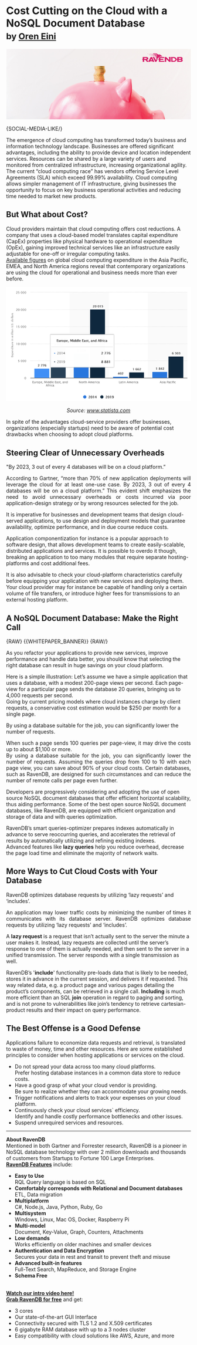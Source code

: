 # Cost Cutting on the Cloud with a NoSQL Document Database<br/><small>by <a href="mailto:oren@hibernatingrhinos.com">Oren Eini</a></small>

![The right NoSQL Document Database can make several server requests register as one, lowering your cloud costs tremendously.](images/cost-cutting-on-the-cloud-with-a-nosql-document-database.jpg)

{SOCIAL-MEDIA-LIKE/}

The emergence of cloud computing has transformed today’s business and information technology landscape. Businesses are offered significant advantages, including the ability to provide device and location independent services. Resources can be shared by a large variety of users and monitored from centralized infrastructure, increasing organizational agility.<br/>
The current “cloud computing race” has vendors offering Service Level Agreements (SLA) which exceed 99.99% availability. Cloud computing allows simpler management of IT infrastructure, giving businesses the opportunity to focus on key business operational activities and reducing time needed to market new products.

## But What about Cost?

Cloud providers maintain that cloud computing offers cost reductions. A company that uses a cloud-based model translates capital expenditure (CapEx) properties like physical hardware to operational expenditure (OpEx), gaining improved technical services like an infrastructure easily adjustable for one-off or irregular computing tasks.<br/>
<a href="https://www.statista.com/statistics/545977/worldwide-cloud-computing-spending/">Available figures</a> on global cloud computing expenditure in the Asia Pacific, EMEA, and North America regions reveal that contemporary organizations are using the cloud for operational and business needs more than ever before.

![The right NoSQL Document Database can unify multiple server requests, lowering your own cloud expenditures.](images/chart.jpg)

<p style="text-align: center"><em>Source: <a href="https://www.statista.com/statistics/545977/worldwide-cloud-computing-spending">www.statista.com</a></em></p>

In spite of the advantages cloud-service providers offer businesses, organizations (especially startups) need to be aware of potential cost drawbacks when choosing to adopt cloud platforms.

## Steering Clear of Unnecessary Overheads

<div class="pull-left margin-right quote-textbox-left">"By 2023, 3 out of every 4 databases will be on a cloud platform.” </div>
<p style="text-align:justify">According to Gartner, “more than 70% of new application deployments will leverage the cloud for at least one-use case. By 2023, 3 out of every 4 databases will be on a cloud platform.” This evident shift emphasizes the need to avoid unnecessary overheads or costs incurred via poor application-design strategy or by wrong resources selected for the job.</p>

It is imperative for businesses and development teams that design cloud-served applications, to use design and deployment models that guarantee availability, optimize performance, and in due course reduce costs.

Application componentization for instance is a popular approach to software design, that allows development teams to create easily-scalable, distributed applications and services. 
It is possible to overdo it though, breaking an application to too many modules that require separate hosting-platforms and cost additional fees.

It is also advisable to check your cloud-platform characteristics carefully before equipping your application with new services and deploying them. Your cloud provider may for instance be capable of handling only a certain volume of file transfers, or introduce higher fees for transmissions to an external hosting platform.

## A NoSQL Document Database: Make the Right Call

{RAW}
{{WHITEPAPER_BANNER}}
{RAW/}

As you refactor your applications to provide new services, improve performance and handle data better, you should know that selecting the right database can result in huge savings on your cloud platform. 

Here is a simple illustration: Let’s assume we have a simple application that uses a database, with a modest 200-page views per second. Each page-view for a particular page sends the database 20 queries, bringing us to 4,000 requests per second.<br/>
Going by current pricing models where cloud instances charge by client requests, a conservative cost estimation would be $250 per month for a single page. 
<div class="pull-right margin-left quote-textbox-right">By using a database suitable for the job, you can significantly lower the number of requests.</div>
<p style="text-align: justify">When such a page sends 100 queries per page-view, it may drive the costs up to about $1,100 or more.<br/>
By using a database suitable for the job, you can significantly lower the number of requests. Assuming the queries drop from 100 to 10 with each page view, you can save about 90% of your cloud costs. Certain databases, such as RavenDB, are designed for such circumstances and can reduce the number of remote calls per page even further.</p>

Developers are progressively considering and adopting the use of open source NoSQL document databases that offer efficient horizontal scalability, thus aiding performance.
Some of the best open source NoSQL document databases, like RavenDB, are equipped with efficient organization and storage of data and with queries optimization.

RavenDB’s smart queries-optimizer prepares indexes automatically in advance to serve reoccurring queries, and accelerates the retrieval of results by automatically utilizing and refining existing indexes.<br/>
Advanced features like <strong>lazy queries</strong> help you reduce overhead, decrease the page load time and eliminate the majority of network waits.

## More Ways to Cut Cloud Costs with Your Database

<div class="pull-left margin-right quote-textbox-left">RavenDB optimizes database requests by utilizing <span class="nobr">‘lazy requests’</span> and ‘includes’.</div>
<p style="text-align: justify">An application may lower traffic costs by minimizing the number of times it communicates with its database server.
RavenDB optimizes database requests by utilizing ‘lazy requests’ and ‘includes’.</p>

A <strong>lazy request</strong> is a request that isn’t actually sent to the server the minute a user makes it. Instead, lazy requests are collected until the server’s response to one of them is actually needed, and then sent to the server in a unified transmission. The server responds with a single transmission as well.

RavenDB’s '<strong>include</strong>' functionality pre-loads data that is likely to be needed, stores it in advance in the current session, and delivers it if requested. This way related data, e.g. a product page and various pages detailing the product’s components, can be retrieved in a single call. <strong>Including</strong> is much more efficient than an SQL <strong>join</strong> operation in regard to paging and sorting, and is not prone to vulnerabilities like join’s tendency to retrieve cartesian-product results and their impact on query performance.

## The Best Offense is a Good Defense

Applications failure to economize data requests and retrieval, is translated to waste of money, time and other resources. Here are some established principles to consider when hosting applications or services on the cloud.

<ul>
    <li>Do not spread your data across too many cloud platforms.</li>
Prefer hosting database instances in a common data store to reduce costs.</li> 
    <li>Have a good grasp of what your cloud vendor is providing.</li>
Be sure to realize whether they can accommodate your growing needs.
    <li>Trigger notifications and alerts to track your expenses on your cloud platform.</li>
    <li>Continuously check your cloud services` efficiency.</li>
Identify and handle costly performance bottlenecks and other issues. 
    <li>Suspend unrequired services and resources.</li>
</ul>

<hr style="border-color: grey">
<div class="bottom-line">
    <strong>About RavenDB</strong><br/>
Mentioned in both Gartner and Forrester research, RavenDB is a pioneer in NoSQL database technology with over 2 million downloads and thousands of customers from Startups to Fortune 100 Large Enterprises.<br/>
    <strong><a href="https://ravendb.net/buy">RavenDB Features</a></strong> include:
    <ul>
<li><strong>Easy to Use</strong><br/> RQL Query language is based on SQL</li>
<li><strong>Comfortably corresponds with Relational and Document databases</strong><br/> ETL, Data migration</li>
<li><strong>Multiplatform</strong><br/> C#, Node.js, Java, Python, Ruby, Go</li>
<li><strong>Multisystem</strong><br/> Windows, Linux, Mac OS, Docker, Raspberry Pi</li>
<li><strong>Multi-model</strong><br/> Document, Key-Value, Graph, Counters, Attachments</li>
<li><strong>Low demands</strong><br/> Works efficiently on older machines and smaller devices</li>
<li><strong>Authentication and Data Encryption</strong><br/> Secures your data in rest and transit to prevent theft and misuse</li>
<li><strong>Advanced built-in features</strong><br/> Full-Text Search, MapReduce, and Storage Engine</li>
<li><strong>Schema Free</strong></li><br>
</ul>
    <strong><a href="https://ravendb.net/#play-video">Watch our intro video here!</a></strong><br/>
    <strong><a href="https://ravendb.net/downloads#server/dev">Grab RavenDB for free</a></strong> and get:
<ul>
<li>3 cores</li>
<li>Our state-of-the-art GUI Interface</li>
<li>Connectivity secured with TLS 1.2 and X.509 certificates</li>
<li>6 gigabyte RAM database with up to a 3 nodes cluster</li>
<li>Easy compatibility with cloud solutions like AWS, Azure, and more</li>
</ul>
</div>
    
